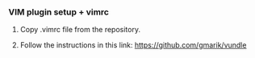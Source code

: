 ### VIM plugin setup + vimrc

1. Copy .vimrc file from the repository.

2. Follow the instructions in this link: https://github.com/gmarik/vundle 
 
